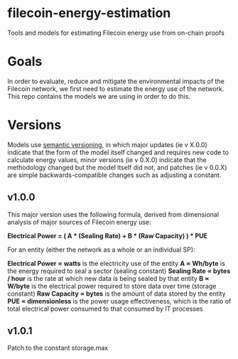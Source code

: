 # filecoin-energy-estimation
Tools and models for estimating Filecoin energy use from on-chain proofs

# Goals
In order to evaluate, reduce and mitigate the environmental impacts of the Filecoin network, we first need to estimate the energy use of the network. This repo contains the models we are using in order to do this. 

# Versions
Models use [semantic versioning](https://semver.org/), in which major updates (ie v X.0.0) indicate that the form of the model itself changed and requires new code to calculate energy values, minor versions (ie v 0.X.0) indicate that the methodology changed but the model itself did not, and patches (ie v 0.0.X) are simple backwards-compatible changes such as adjusting a constant.

## v1.0.0
This major version uses the following formula, derived from dimensional analysis of major sources of Filecoin energy use:

**Electrical Power = ( A * (Sealing Rate) + B * (Raw Capacity) ) * PUE**

For an entity (either the network as a whole or an individual SP):

**Electrical Power ∝ watts** is the electricity use of the entity
**A ∝ Wh/byte** is the energy required to seal a sector (sealing constant)
**Sealing Rate ∝ bytes / hour** is the rate at which new data is being sealed by that entity
**B ∝ W/byte** is the electrical power required to store data over time (storage constant)
**Raw Capacity ∝ bytes** is the amount of data stored by the entity
**PUE ∝ dimensionless** is the power usage effectiveness, which is the ratio of total electrical power consumed to that consumed by IT processes

## v1.0.1
Patch to the constant storage.max
